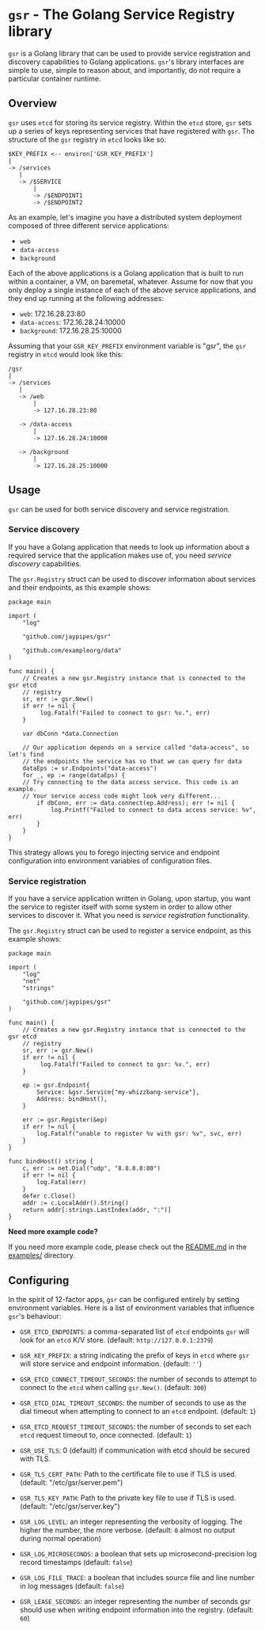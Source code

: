# `gsr` - The Golang Service Registry library

`gsr` is a Golang library that can be used to provide service registration
and discovery capabilities to Golang applications. `gsr`'s library interfaces
are simple to use, simple to reason about, and importantly, do not require a
particular container runtime.

## Overview

`gsr` uses `etcd` for storing its service registry. Within the `etcd` store,
`gsr` sets up a series of keys representing services that have registered with
`gsr`. The structure of the `gsr` registry in `etcd` looks like so:

```
$KEY_PREFIX <-- environ['GSR_KEY_PREFIX']
|
-> /services
   |
   -> /$SERVICE
       |
       -> /$ENDPOINT1
       -> /$ENDPOINT2
```

As an example, let's imagine you have a distributed system deployment composed
of three different service applications:

* `web`
* `data-access`
* `background`

Each of the above applications is a Golang application that is built to run
within a container, a VM, on baremetal, whatever. Assume for now that you only
deploy a single instance of each of the above service applications, and they
end up running at the following addresses:

* `web`: 172.16.28.23:80
* `data-access`: 172.16.28.24:10000
* `background`: 172.16.28.25:10000

Assuming that your `GSR_KEY_PREFIX` environment variable is "gsr", the `gsr`
registry in `etcd` would look like this:

```
/gsr
|
-> /services
   |
   -> /web
       |
       -> 127.16.28.23:80

   -> /data-access
       |
       -> 127.16.28.24:10000

   -> /background
       |
       -> 127.16.28.25:10000
```

## Usage

`gsr` can be used for both service discovery and service registration.

### Service discovery

If you have a Golang application that needs to look up information about a
required service that the application makes use of, you need *service
discovery* capabilities.

The `gsr.Registry` struct can be used to discover information about services
and their endpoints, as this example shows:

```golang
package main

import (
    "log"

    "github.com/jaypipes/gsr"

    "github.com/exampleorg/data"
)

func main() {
    // Creates a new gsr.Registry instance that is connected to the gsr etcd
    // registry
    sr, err := gsr.New()
    if err != nil {
         log.Fatalf("Failed to connect to gsr: %v.", err)
    }

    var dbConn *data.Connection

    // Our application depends on a service called "data-access", so let's find
    // the endpoints the service has so that we can query for data
    dataEps := sr.Endpoints("data-access")
    for _, ep := range(dataEps) {
	// Try connecting to the data access service. This code is an example.
	// Your service access code might look very different...
        if dbConn, err := data.connect(ep.Address); err != nil {
            log.Printf("Failed to connect to data access service: %v", err)
        }
    }
}
```

This strategy allows you to forego injecting service and endpoint configuration
into environment variables of configuration files.

### Service registration

If you have a service application written in Golang, upon startup, you want the
service to register itself with some system in order to allow other services to
discover it. What you need is *service registration* functionality.

The `gsr.Registry` struct can be used to register a service endpoint, as this
example shows:

```golang
package main

import (
    "log"
    "net"
    "strings"

    "github.com/jaypipes/gsr"
)

func main() {
    // Creates a new gsr.Registry instance that is connected to the gsr etcd
    // registry
    sr, err := gsr.New()
    if err != nil {
         log.Fatalf("Failed to connect to gsr: %v.", err)
    }

    ep := gsr.Endpoint{
        Service: &gsr.Service{"my-whizzbang-service"},
        Address: bindHost(),
    }

    err := gsr.Register(&ep)
    if err != nil {
        log.Fatalf("unable to register %v with gsr: %v", svc, err)
    }
}

func bindHost() string {
    c, err := net.Dial("udp", "8.8.8.8:80")
    if err != nil {
        log.Fatal(err)
    }
    defer c.Close()
    addr := c.LocalAddr().String()
    return addr[:strings.LastIndex(addr, ":")]
}
```

**Need more example code?**

If you need more example code, please check out the
[README.md](examples/README.md) in the [examples/](examples/) directory.

## Configuring

In the spirit of 12-factor apps, `gsr` can be configured entirely by setting
environment variables. Here is a list of environment variables that influence
`gsr`'s behaviour:

* `GSR_ETCD_ENDPOINTS`: a comma-separated list of `etcd` endpoints `gsr` will
   look for an `etcd` K/V store. (default: `http://127.0.0.1:2379`)

* `GSR_KEY_PREFIX`: a string indicating the prefix of keys in `etcd` where `gsr`
   will store service and endpoint information. (default: `''`)

* `GSR_ETCD_CONNECT_TIMEOUT_SECONDS`: the number of seconds to attempt to
  connect to the `etcd` when calling `gsr.New()`. (default: `300`)

* `GSR_ETCD_DIAL_TIMEOUT_SECONDS`: the number of seconds to use as the dial
  timeout when attempting to connect to an `etcd` endpoint. (default: `1`)

* `GSR_ETCD_REQUEST_TIMEOUT_SECONDS`: the number of seconds to set each `etcd`
  request timeout to, once connected. (default: `1`)

* `GSR_USE_TLS`: 0 (default) if communication with etcd should be secured with
  TLS.

* `GSR_TLS_CERT_PATH`: Path to the certificate file to use if TLS is used.
  (default: "/etc/gsr/server.pem")

* `GSR_TLS_KEY_PATH`: Path to the private key file to use if TLS is used.
  (default: "/etc/gsr/server.key")

* `GSR_LOG_LEVEL`: an integer representing the verbosity of logging. The higher
  the number, the more verbose. (default: `0` almost no output during normal
  operation)

* `GSR_LOG_MICROSECONDS`: a boolean that sets up microsecond-precision log
  record timestamps (default: `false`)

* `GSR_LOG_FILE_TRACE`: a boolean that includes source file and line number in
  log messages (default: `false`)

* `GSR_LEASE_SECONDS`: an integer representing the number of seconds gsr should
  use when writing endpoint information into the registry. (default: `60`)
